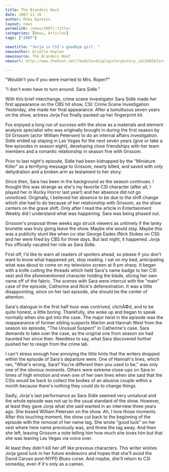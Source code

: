 ```yaml
---
title: The Brandeis Hoot 
date: 2007-11-16
author: Mika Epstein
layout: news
permalink: /news/2007/:title/
categories: [News, Articles]
tags: ["2007"]

newstitle: "Jorja is CSI's goodbye girl  "
newsauthor: Arielle Kaplan  
newssource: The Brandeis Hoot  
newsurl: http://www.thehoot.net/?module=displaystory&story_id=2465&format=html 

---
```

"Wouldn't you if you were married to Mrs. Roper?"

"I don't even have to turn around. Sara Sidle."

With this brief interchange, crime scene investigator Sara Sidle made her first appearance on the CBS hit show, CSI: Crime Scene Investigation. Yesterday, she made her final appearance. After a tumultuous seven years on the show, actress Jorja Fox finally packed up her fingerprint kit.

Fox enjoyed a long run of success with the show as a materials and element analysis specialist who was originally brought in during the first season by Gil Grissom (actor William Petersen) to do an internal affairs investigation. Sidle ended up staying in Las Vegas for the next seven years (give or take a few episodes in season eight), developing close friendships with her team members and a romantic relationship in season five with Grissom.

Prior to last night's episode, Sidle had been kidnapped by the "Miniature Killer" as a terrifying message to Grissom, nearly killed, and saved with only dehydration and a broken arm as testament to her story.

Since then, Sara has been in the background as the season continues. I thought this was strange as she's my favorite CSI character (after all, I played her in Rocky Horror last year!) and her absence did not go unnoticed. Originally, I believed her absence to be due to the shift change which she had to do because of her relationship with Grissom, as the show centers on the grave shift. Only after I read the article in Entertainment Weekly did I understand what was happening. Sara was being phased out.

Grissom's proposal three weeks ago struck viewers as untimely if the lanky brunette was truly going leave the show. Maybe she would stay. Maybe this was a publicity stunt like when co-star George Eades (Nick Stokes on CSI) and her were fired by CBS for three days. But last night, it happened. Jorja Fox officially vacated her role as Sara Sidle.

First off, I'd like to warn all readers of spoilers ahead, so please if you don't want to know what happened yet, stop reading. I sat on my bed, anticipating what was about to come on my television screen at 9 pm sharp. It began with a knife cutting the threads which held Sara's name badge to her CSI vest and the aforementioned character holding the blade, slicing her own name off of the fabric. The scenes with Sara were intercut with the "main" case of the episode, Catherine and Nick's defenestration. It was a little disappointing, since on her last episode, she should be the center of attention.

Sara's dialogue in the first half hour was contrived, clichÃ©d, and to be quite honest, a little boring. Thankfully, she woke up and began to speak normally when she got into the case. The major twist in the episode was the reappearance of former sibling suspects Marlon and Hannah West from the season six episode, "The Unusual Suspect" in Catherine's case. Sara demands to take over the case, as the original one from season six had haunted her since then. Needless to say, what Sara discovered further pushed her to resign from the crime lab.

I can't stress enough how annoying the little hints that the writers dropped within the episode of Sara's departure were. One of Hannah's lines, which ran, "What's wrong, Sara? You're different then you used to be," was only one of the obvious moments. Others were extreme close-ups on Sara in times of high emotion and even one of her own lines when she said that the CSIs would be back to collect the bodies of an abusive couple within a month because there's nothing they could do to change things.

Sadly, Jorja's last performance as Sara Sidle seemed very unnatural and the whole episode was not up to the usual standard of the show. However, at least they gave Jorja what she said wanted in an interview three years ago. She kissed William Petersen on the show. Ah, I love those moments. After this touching moment, the show cut back to the beginning of the episode with the removal of her name tag. She wrote "good luck" on her vest where here name previously was, and threw the tag away. And then she left, leaving Grissom a note telling him how much she loves him but that she was leaving Las Vegas via voice over.

At least they didn't kill her off like previous characters. This writer wishes Jorja good luck in her future endeavors and hopes that she'll avoid the David Caruso post-NYPD Blues curse. And maybe, she'll return to CSI someday, even if it's only as a cameo.  
